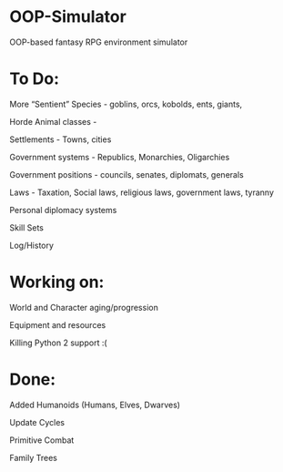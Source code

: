 # OOP-Simulator
OOP-based fantasy RPG environment simulator

# To Do:

More “Sentient” Species - goblins, orcs, kobolds, ents, giants, 

Horde Animal classes -

Settlements - Towns, cities

Government systems - Republics, Monarchies, Oligarchies

Government positions - councils, senates, diplomats, generals

Laws - Taxation, Social laws, religious laws, government laws, tyranny

Personal diplomacy systems

Skill Sets

Log/History


# Working on:

World and Character aging/progression

Equipment and resources

Killing Python 2 support :(


# Done:

Added Humanoids (Humans, Elves, Dwarves)

Update Cycles

Primitive Combat

Family Trees